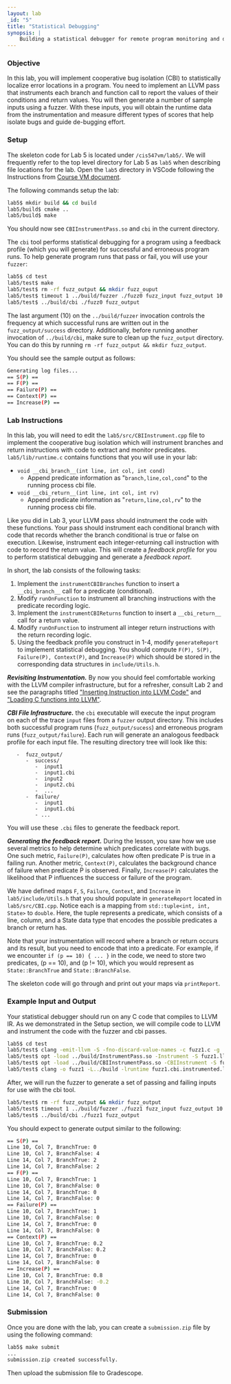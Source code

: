 ```yaml
---
layout: lab
_id: "5"
title: "Statistical Debugging"
synopsis: |
    Building a statistical debugger for remote program monitoring and debugging.
---
```


### Objective  

In this lab, you will implement cooperative bug isolation (CBI) to statistically localize error locations in a program.
You need to implement an LLVM pass that instruments each branch and function call to report the values of their conditions and return values.
You will then generate a number of sample inputs using a fuzzer.
With these inputs, you will obtain the runtime data from the instrumentation
and measure different types of scores that help isolate bugs and guide de-bugging effort.

### Setup

The skeleton code for Lab 5 is located under `/cis547vm/lab5/`.
We will frequently refer to the top level directory for Lab 5 as `lab5` when describing file locations for the lab.
Open the `lab5` directory in VSCode following the Instructions from [Course VM document][Course VM Document].

The following commands setup the lab:

```sh
lab5$ mkdir build && cd build
lab5/build$ cmake ..
lab5/build$ make
```

You should now see `CBIInstrumentPass.so` and `cbi` in the current directory.

The `cbi` tool performs statistical debugging for a program using a feedback profile (which you will generate) for successful and erroneous program runs.
To help generate program runs that pass or fail, you will use your `fuzzer`:

```sh
lab5$ cd test
lab5/test$ make
lab5/test$ rm -rf fuzz_output && mkdir fuzz_ouput
lab5/test$ timeout 1 ../build/fuzzer ./fuzz0 fuzz_input fuzz_output 10
lab5/test$ ../build/cbi ./fuzz0 fuzz_output
```
The last argument (10) on the `../build/fuzzer` invocation controls the frequency at which successful runs are written out in the `fuzz_output/success` directory.
Additionally, before running another invocation of `../build/cbi`, make sure to clean up the `fuzz_output` directory.
You can do this by running `rm -rf fuzz_output && mkdir fuzz_output`.

You should see the sample output as follows:

```sh
Generating log files...
== S(P) ==
== F(P) ==
== Failure(P) ==
== Context(P) ==
== Increase(P) ==
```

### Lab Instructions

In this lab, you will need to edit the `lab5/src/CBIInstrument.cpp` file to implement the cooperative bug isolation which will instrument branches and return instructions with code to extract and monitor predicates.
`lab5/lib/runtime.c` contains functions that you will use in your lab:

- `void __cbi_branch__(int line, int col, int cond)`
   - Append predicate information as "`branch,line,col,cond`" to the running process cbi file.
- `void __cbi_return__(int line, int col, int rv)`
   - Append predicate information as "`return,line,col,rv`" to the running process cbi file.

Like you did in Lab 3, your LLVM pass should instrument the code with these functions.
Your pass should instrument each conditional branch with code that records whether the branch conditional is true or false on execution.
Likewise, instrument each integer-returning call instruction with code to record the return value.
This will create a *feedback profile* for you to perform statistical debugging and generate a *feedback report*.  

In short, the lab consists of the following tasks:
   1. Implement the `instrumentCBIBranches` function to insert a `__cbi_branch__` call for a predicate (conditional).
   2. Modify `runOnFunction` to instrument all branching instructions with the predicate recording logic.
   3. Implement the `instrumentCBIReturns` function to insert a `__cbi_return__` call for a return value.
   4. Modify `runOnFunction` to instrument all integer return instructions with the return recording logic. 
   5. Using the feedback profile you construct in 1-4, modify `generateReport` to implement statistical debugging.
   You should compute `F(P), S(P), Failure(P), Context(P)`, and `Increase(P)` which should be stored in the corresponding data structures in `include/Utils.h`.

**_Revisiting Instrumentation._** By now you should feel comfortable working with the LLVM compiler infrastructure, but for a refresher, consult Lab 2 and see the paragraphs titled ["Inserting Instruction into LLVM Code"][lab2 instructions] and ["Loading C functions into LLVM"][lab2 instructions].

**_CBI File Infrastructure._** the `cbi` executable will execute the input program on each of the trace `input` files from a `fuzzer` output directory.
This includes both successful program runs (`fuzz_output/sucess`) and erroneous program runs (`fuzz_output/failure`).
Each run will generate an analogous feedback profile for each input file.
The resulting directory tree will look like this:
```
   -  fuzz_output/
      -  success/
         -  input1
         -  input1.cbi
         -  input2
         -  input2.cbi
         -  ...
      -  failure/
         -  input1
         -  input1.cbi
         - ...
```
You will use these `.cbi` files to generate the feedback report.

**_Generating the feedback report._** During the lesson, you saw how we use several metrics to help determine which predicates correlate with bugs.
 One such metric, `Failure(P)`, calculates how often predicate P is true in a failing run.
 Another metric, `Context(P)`, calculates the background chance of failure when predicate P is observed.
 Finally, `Increase(P)` calculates the likelihood that P influences the success or failure of the program.  

 We have defined maps `F`, `S`, `Failure`, `Context`, and `Increase` in `lab5/include/Utils.h` that you should populate in `generateReport` located in `lab5/src/CBI.cpp`.
 Notice each is a mapping from `std::tuple<int, int, State>` to `double`.
 Here, the tuple represents a predicate, which consists of a line, column, and a State data type that encodes the possible predicates a branch or return has.  

Note that your instrumentation will record where a branch or return occurs and its result, but you need to encode that into a predicate.
For example, if we encounter `if (p == 10) { ... }` in the code, we need to store two predicates, (p == 10), and (p != 10), which you would represent as `State::BranchTrue` and `State::BranchFalse`.  

The skeleton code will go through and print out your maps via `printReport`.  


### Example Input and Output

Your statistical debugger should run on any C code that compiles to LLVM IR.
As we demonstrated in the Setup section, we will compile code to LLVM and instrument the code with the fuzzer and cbi passes.

```sh
lab5$ cd test
lab5/test$ clang -emit-llvm -S -fno-discard-value-names -c fuzz1.c -g
lab5/test$ opt -load ../build/InstrumentPass.so -Instrument -S fuzz1.ll -o fuzz1.instruented.ll
lab5/test$ opt -load ../build/CBIInstrumentPass.so -CBIInstrument -S fuzz1.instrumented.ll -o fuzz1.cbi.instrumented.ll
lab5/test$ clang -o fuzz1 -L../build -lruntime fuzz1.cbi.instrumented.ll
```
After, we will run the fuzzer to generate a set of passing and failing inputs for use with the cbi tool.

```sh
lab5/test$ rm -rf fuzz_output && mkdir fuzz_output
lab5/test$ timeout 1 ../build/fuzzer ./fuzz1 fuzz_input fuzz_output 10
lab5/test$ ../build/cbi ./fuzz1 fuzz_output
```

You should expect to generate output similar to the following:

```sh
== S(P) ==
Line 10, Col 7, BranchTrue: 0
Line 10, Col 7, BranchFalse: 4
Line 14, Col 7, BranchTrue: 2
Line 14, Col 7, BranchFalse: 2
== F(P) ==
Line 10, Col 7, BranchTrue: 1
Line 10, Col 7, BranchFalse: 0
Line 14, Col 7, BranchTrue: 0
Line 14, Col 7, BranchFalse: 0
== Failure(P) ==
Line 10, Col 7, BranchTrue: 1
Line 10, Col 7, BranchFalse: 0
Line 14, Col 7, BranchTrue: 0
Line 14, Col 7, BranchFalse: 0
== Context(P) ==
Line 10, Col 7, BranchTrue: 0.2
Line 10, Col 7, BranchFalse: 0.2
Line 14, Col 7, BranchTrue: 0
Line 14, Col 7, BranchFalse: 0
== Increase(P) ==
Line 10, Col 7, BranchTrue: 0.8 
Line 10, Col 7, BranchFalse: -0.2 
Line 14, Col 7, BranchTrue: 0 
Line 14, Col 7, BranchFalse: 0
```


### Submission

Once you are done with the lab, you can create a `submission.zip` file by using the following command:
```sh
lab5$ make submit
...
submission.zip created successfully.
```

Then upload the submission file to Gradescope.


[lab2 instructions]: https://cis.upenn.edu/~cis547/lab2.doc
[Course VM Document]: https://cis.upenn.edu/~cis547/vm.doc



